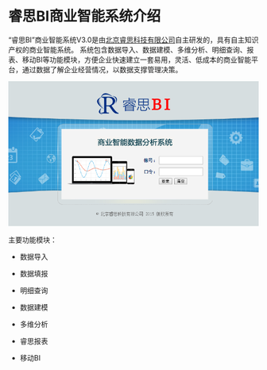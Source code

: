 # 睿思BI商业智能系统介绍

  “睿思BI”商业智能系统V3.0是由[北京睿思科技有限公司](http://www.ruisitech.com)自主研发的，具有自主知识产权的商业智能系统。 系统包含数据导入、数据建模、多维分析、明细查询、报表、移动BI等功能模块，方便企业快速建立一套易用，灵活、低成本的商业智能平台，通过数据了解企业经营情况，以数据支撑管理决策。
  
  ![睿思BI](QQ图片20161206173442.png)

主要功能模块：

* 数据导入

* 数据填报

* 明细查询

* 数据建模

* 多维分析

* 睿思报表

* 移动BI




